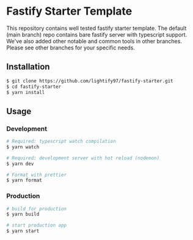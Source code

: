 # Fastify Starter Template

This repository contains well tested fastify starter template. The default (main branch) repo contains bare fastify server with typescript support. We've also added other notable and common tools in other branches. Please see other branches for your specific needs. 

## Installation

```bash
$ git clone https://github.com/lightify97/fastify-starter.git
$ cd fastify-starter
$ yarn install
```

## Usage

### Development
```bash
# Required: typescript watch compilation
$ yarn watch

# Required: development server with hot reload (nodemon)
$ yarn dev

# Format with prettier
$ yarn format
```

### Production

```bash
# build for production
$ yarn build

# start production app
$ yarn start
```
